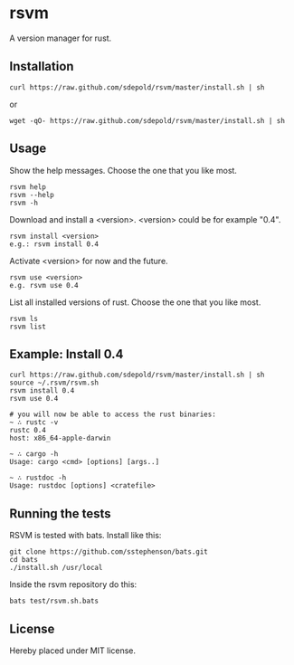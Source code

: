 # rsvm

A version manager for rust.

## Installation

```console
curl https://raw.github.com/sdepold/rsvm/master/install.sh | sh
```

or

```console
wget -qO- https://raw.github.com/sdepold/rsvm/master/install.sh | sh
```

## Usage

Show the help messages. Choose the one that you like most.

```console
rsvm help
rsvm --help
rsvm -h
```

Download and install a &lt;version&gt;. &lt;version&gt; could be for example "0.4".

```console
rsvm install <version>
e.g.: rsvm install 0.4
```

Activate &lt;version&gt; for now and the future.

```console
rsvm use <version>
e.g. rsvm use 0.4
```

List all installed versions of rust. Choose the one that you like most.

```console
rsvm ls
rsvm list
```

## Example: Install 0.4

```console
curl https://raw.github.com/sdepold/rsvm/master/install.sh | sh
source ~/.rsvm/rsvm.sh
rsvm install 0.4
rsvm use 0.4

# you will now be able to access the rust binaries:
~ ∴ rustc -v
rustc 0.4
host: x86_64-apple-darwin

~ ∴ cargo -h
Usage: cargo <cmd> [options] [args..]

~ ∴ rustdoc -h
Usage: rustdoc [options] <cratefile>
```

## Running the tests

RSVM is tested with bats. Install like this:

```console
git clone https://github.com/sstephenson/bats.git
cd bats
./install.sh /usr/local
```

Inside the rsvm repository do this:

```console
bats test/rsvm.sh.bats
```

## License

Hereby placed under MIT license.
